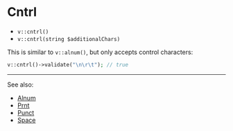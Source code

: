# Cntrl

- `v::cntrl()`
- `v::cntrl(string $additionalChars)`

This is similar to `v::alnum()`, but only accepts control characters:

```php
v::cntrl()->validate("\n\r\t"); // true
```

***
See also:

  * [Alnum](Alnum.md)
  * [Prnt](Prnt.md)
  * [Punct](Punct.md)
  * [Space](Space.md)
